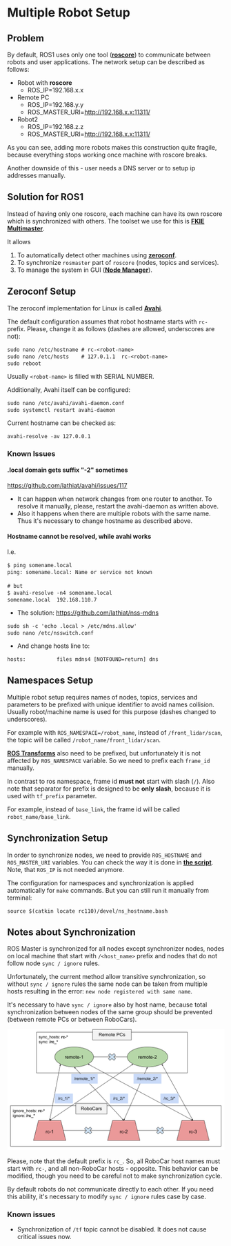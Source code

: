 # Multiple Robot Setup
## Problem

By default, ROS1 uses only one tool ([**roscore**](http://wiki.ros.org/roscore)) to communicate between robots and user applications. The network setup can be described as follows:

* Robot with **roscore**
    * ROS_IP=192.168.x.x
* Remote PC
    * ROS_IP=192.168.y.y
    * ROS_MASTER_URI=http://192.168.x.x:11311/
* Robot2
    * ROS_IP=192.168.z.z
    * ROS_MASTER_URI=http://192.168.x.x:11311/

As you can see, adding more robots makes this construction quite fragile, because everything stops working once machine with roscore breaks.

Another downside of this - user needs a DNS server or to setup ip addresses manually.

## Solution for ROS1

Instead of having only one roscore, each machine can have its own roscore which is synchronized with others. The toolset we use for this is [**FKIE Multimaster**](https://github.com/fkie/multimaster_fkie).

It allows
1. To automatically detect other machines using [**zeroconf**](https://en.wikipedia.org/wiki/Zero-configuration_networking).
2. To synchronize `rosmaster` part of `roscore` (nodes, topics and services).
3. To manage the system in GUI ([**Node Manager**](https://fkie.github.io/multimaster_fkie/node_manager.html)).

## Zeroconf Setup

The zeroconf implementation for Linux is called [**Avahi**](https://en.wikipedia.org/wiki/Avahi_(software)).

The default configuration assumes that robot hostname starts with `rc-` prefix. Please, change it as follows (dashes are allowed, underscores are not):
```shell
sudo nano /etc/hostname # rc-<robot-name>
sudo nano /etc/hosts    # 127.0.1.1  rc-<robot-name>
sudo reboot
```
Usually `<robot-name>` is filled with SERIAL NUMBER.

Additionally, Avahi itself can be configured:
```shell
sudo nano /etc/avahi/avahi-daemon.conf
sudo systemctl restart avahi-daemon
```

Current hostname can be checked as:
```shell
avahi-resolve -av 127.0.0.1
```

### Known Issues
#### .local domain gets suffix "-2" sometimes
https://github.com/lathiat/avahi/issues/117
* It can happen when network changes from one router to another. To resolve it manually, please, restart the avahi-daemon as written above.
* Also it happens when there are multiple robots with the same name. Thus it's necessary to change hostname as described above.

#### Hostname cannot be resolved, while avahi works
I.e.
```shell
$ ping somename.local
ping: somename.local: Name or service not known

# but
$ avahi-resolve -n4 somename.local
somename.local  192.168.110.7
```

* The solution: https://github.com/lathiat/nss-mdns
```shell
sudo sh -c 'echo .local > /etc/mdns.allow'
sudo nano /etc/nsswitch.conf
```
* And change hosts line to:
```
hosts:          files mdns4 [NOTFOUND=return] dns
```

## Namespaces Setup
Multiple robot setup requires names of nodes, topics, services and parameters to be prefixed with unique identifier to avoid names collision. Usually robot/machine name is used for this purpose (dashes changed to underscores).

For example with `ROS_NAMESPACE=/robot_name`, instead of `/front_lidar/scan`, the topic will be called `/robot_name/front_lidar/scan`.

[**ROS Transforms**](http://wiki.ros.org/tf2) also need to be prefixed, but unfortunately it is not affected by `ROS_NAMESPACE` variable. So we need to prefix each `frame_id` manually.

In contrast to ros namespace, frame id **must not** start with slash (`/`). Also note that separator for prefix is designed to be **only slash**, because it is used with `tf_prefix` parameter.

For example, instead of `base_link`, the frame id will be called `robot_name/base_link`.

## Synchronization Setup
In order to synchronize nodes, we need to provide `ROS_HOSTNAME` and `ROS_MASTER_URI` variables. You can check the way it is done in [**the script**](../rc110_core/rc110/devel/ns_hostname.bash). Note, that `ROS_IP` is not needed anymore.

The configuration for namespaces and synchronization is applied automatically for `make` commands. But you can still run it manually from terminal:
```shell
source $(catkin locate rc110)/devel/ns_hostname.bash
```

## Notes about Synchronization
ROS Master is synchronized for all nodes except synchronizer nodes, nodes on local machine that start with `/<host_name>` prefix and nodes that do not follow node `sync / ignore` rules.

Unfortunately, the current method allow transitive synchronization, so without `sync / ignore` rules the same node can be taken from multiple hosts resulting in the error: `new node registered with same name`.

It's necessary to have `sync / ignore` also by host name, because total synchronization between nodes of the same group should be prevented (between remote PCs or between RoboCars).

![](images/multimaster.svg)

Please, note that the default prefix is `rc_`. So, all RoboCar host names must start with `rc-`, and all non-RoboCar hosts - opposite. This behavior can be modified, though you need to be careful not to make synchronization cycle.

By default robots do not communicate directly to each other. If you need this ability, it's necessary to modify `sync / ignore` rules case by case.

### Known issues

* Synchronization of `/tf` topic cannot be disabled. It does not cause critical issues now.